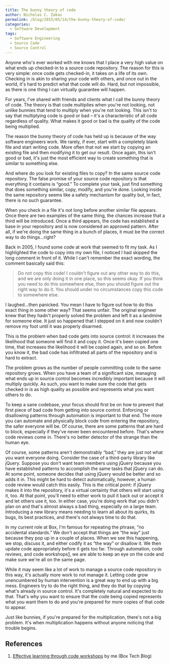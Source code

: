 ```yaml
---
title: The bunny theory of code
author: Nicholas C. Zakas
permalink: /blog/2015/05/14/the-bunny-theory-of-code/
categories:
  - Software Development
tags:
  - Software Engineering
  - Source Code
  - Source Control
---
```

Anyone who's ever worked with me knows that I place a very high value on what ends up checked-in to a source code repository. The reason for this is very simple: once code gets checked-in, it takes on a life of its own. Checking in is akin to sharing your code with others, and once out in the world, it's hard to predict what that code will do. Hard, but not impossible, as there is one thing I can virtually guarantee will happen.

For years, I've shared with friends and clients what I call the bunny theory of code. The theory is that code multiplies when you're not looking, not unlike bunnies that tend to multiply when you're not looking. This isn't to say that multiplying code is good or bad &#8211; it's a characteristic of all code regardless of quality. What makes it good or bad is the quality of the code being multiplied.

The reason the bunny theory of code has held up is because of the way software engineers work. We rarely, if ever, start with a completely blank file and start writing code. More often that not we start by copying an existing file and then modifying it to get our result. Once again, this isn't good or bad, it's just the most efficient way to create something that is similar to something else. 

And where do you look for existing files to copy? In the same source code repository. The false promise of your source code repository is that everything it contains is &#8220;good.&#8221; To complete your task, just find something that does something similar, copy, modify, and you're done. Looking inside the same repository seems like a safety mechanism for quality but, in fact, there is no such guarantee.

When you check in a file it's not long before another similar file appears. Once there are two examples of the same thing, the chances increase that a third will be introduced. Once a third appears, the code has established a base in your repository and is now considered an approved pattern. After all, if we're doing the same thing in a bunch of places, it must be the correct way to do things&#8230;right?

Back in 2005, I found some code at work that seemed to fit my task. As I highlighted the code to copy into my own file, I noticed I had skipped the long comment in front of it. While I can't remember the exact wording, the comment basically said this:

> Do not copy this code! I couldn't figure out any other way to do this, and we are only doing it in one place, so this seems okay. If you think you need to do this somewhere else, then you should figure out the right way to do it. You should under no circumstances copy this code to somewhere else.

I laughed&#8230;then panicked. You mean I have to figure out how to do this exact thing in some other way? That seems unfair. The original engineer knew that they hadn't properly solved the problem and left it as a landmine for someone else. It just so happened that I stepped on it and now couldn't remove my foot until it was properly disarmed.

This is the problem when bad code gets into source control: it increases the likelihood that someone will find it and copy it. Once it's been copied one time, that increases the likelihood it will be copied again, and so on. Before you know it, the bad code has infiltrated all parts of the repository and is hard to extract.

The problem grows as the number of people committing code to the same repository grows. When you have a team of a significant size, managing what ends up in source control becomes incredibly important because it will multiply quickly. As such, you want to make sure the code that gets checked in is as high quality as possible and represents what you want others to do.

To keep a sane codebase, your focus should first be on how to prevent that first piece of bad code from getting into source control. Enforcing or disallowing patterns through automation is important to that end. The more you can automate and physically block code from entering the repository, the safer everyone will be. Of course, there are some patterns that are hard to block, especially if they've never been encountered before. That's where code reviews come in. There's no better detector of the strange than the human eye.

Of course, some patterns aren't demonstrably &#8220;bad,&#8221; they are just not what you want everyone doing. Consider the case of a third-party library like jQuery. Suppose you don't want team members using jQuery because you have established patterns to accomplish the same tasks that jQuery can do. At some point, someone decides that using jQuery would be better and so adds it in. This might be hard to detect automatically, however, a human code review would catch this easily. This is the critical point: if jQuery makes it into the repository, it's a virtual certainty that others will start using it, too. At that point, you'll need to either work to pull it back out or accept it and let others use it, too. In either case, you're doing work that you didn't plan on and that's almost always a bad thing, especially on a large team. Introducing a new library means needing to learn all about its quirks, its bugs, its best practices, and there's not always time to do that.

In my current role at Box, I'm famous for repeating the phrase, &#8220;no accidental standards.&#8221; We don't accept that things are &#8220;the way&#8221; just because they pop up in a couple of places. When we see this happening, we stop, discuss it, and either codify it as &#8220;the way&#8221; or disallow it. We then update code appropriately before it gets too far. Through automation, code reviews, and code workshops[1], we are able to keep an eye on the code and make sure we're all on the same page. 

While it may seem like a lot of work to manage a source code repository in this way, it's actually more work to not manage it. Letting code grow unencumbered by human intervention is a great way to end up with a big mess. Engineers try to do the right thing, and they do that by copying what's already in source control. It's completely natural and expected to do that. That's why you want to ensure that the code being copied represents what you want them to do and you're prepared for more copies of that code to appear.

Just like bunnies, if you're prepared for the multiplication, there's not a big problem. It's when multiplication happens without anyone noticing that trouble begins. 

## References

  1. [Effective learning through code workshops][1] by me (Box Tech Blog)

 [1]: https://www.box.com/blog/effective-learning-through-code-workshops/
